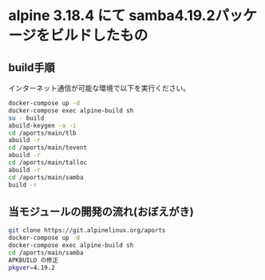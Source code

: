 # alpine 3.18.4 にて samba4.19.2パッケージをビルドしたもの

## build手順

インターネット通信が可能な環境で以下を実行ください。

```bash
docker-compose up -d
docker-compose exec alpine-build sh
su - build
abuild-keygen -a -i
cd /aports/main/tlb
abuild -r
cd /aports/main/tevent
abuild -r
cd /aports/main/talloc
abuild -r
cd /aports/main/samba
build -r
```

## 当モジュールの開発の流れ(おぼえがき)

```bash
git clone https://git.alpinelinux.org/aports
docker-compose up -d
docker-compose exec alpine-build sh
cd /aports/main/samba
APKBUILD の修正
pkgver=4.19.2
```